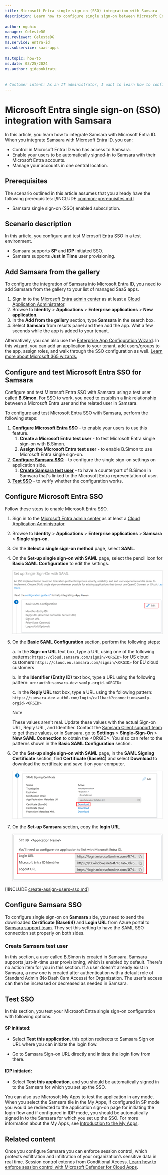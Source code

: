 ```yaml
---
title: Microsoft Entra single sign-on (SSO) integration with Samsara
description: Learn how to configure single sign-on between Microsoft Entra ID and Samsara.

author: nguhiu
manager: CelesteDG
ms.reviewer: CelesteDG
ms.service: entra-id
ms.subservice: saas-apps

ms.topic: how-to
ms.date: 03/25/2024
ms.author: gideonkiratu


# Customer intent: As an IT administrator, I want to learn how to configure single sign-on between Microsoft Entra ID and Samsara so that I can control who has access to Samsara, enable automatic sign-in with Microsoft Entra accounts, and manage my accounts in one central location.
---
```


# Microsoft Entra single sign-on (SSO) integration with Samsara

In this article,  you learn how to integrate Samsara with Microsoft Entra ID. When you integrate Samsara with Microsoft Entra ID, you can:

* Control in Microsoft Entra ID who has access to Samsara.
* Enable your users to be automatically signed-in to Samsara with their Microsoft Entra accounts.
* Manage your accounts in one central location.

## Prerequisites
The scenario outlined in this article assumes that you already have the following prerequisites:
[!INCLUDE [common-prerequisites.md](~/identity/saas-apps/includes/common-prerequisites.md)]
* Samsara single sign-on (SSO) enabled subscription.

## Scenario description

In this article,  you configure and test Microsoft Entra SSO in a test environment.

* Samsara supports **SP** and **IDP** initiated SSO.
* Samsara supports **Just In Time** user provisioning.

## Add Samsara from the gallery

To configure the integration of Samsara into Microsoft Entra ID, you need to add Samsara from the gallery to your list of managed SaaS apps.

1. Sign in to the [Microsoft Entra admin center](https://entra.microsoft.com) as at least a [Cloud Application Administrator](~/identity/role-based-access-control/permissions-reference.md#cloud-application-administrator).
1. Browse to **Identity** > **Applications** > **Enterprise applications** > **New application**.
1. In the **Add from the gallery** section, type **Samsara** in the search box.
1. Select **Samsara** from results panel and then add the app. Wait a few seconds while the app is added to your tenant.

 Alternatively, you can also use the [Enterprise App Configuration Wizard](https://portal.office.com/AdminPortal/home?Q=Docs#/azureadappintegration). In this wizard, you can add an application to your tenant, add users/groups to the app, assign roles, and walk through the SSO configuration as well. [Learn more about Microsoft 365 wizards.](/microsoft-365/admin/misc/azure-ad-setup-guides)

<a name='configure-and-test-azure-ad-sso-for-samsara'></a>

## Configure and test Microsoft Entra SSO for Samsara

Configure and test Microsoft Entra SSO with Samsara using a test user called **B.Simon**. For SSO to work, you need to establish a link relationship between a Microsoft Entra user and the related user in Samsara.

To configure and test Microsoft Entra SSO with Samsara, perform the following steps:

1. **[Configure Microsoft Entra SSO](#configure-azure-ad-sso)** - to enable your users to use this feature.
    1. **Create a Microsoft Entra test user** - to test Microsoft Entra single sign-on with B.Simon.
    1. **Assign the Microsoft Entra test user** - to enable B.Simon to use Microsoft Entra single sign-on.
1. **[Configure Samsara SSO](#configure-samsara-sso)** - to configure the single sign-on settings on application side.
    1. **[Create Samsara test user](#create-samsara-test-user)** - to have a counterpart of B.Simon in Samsara that's linked to the Microsoft Entra representation of user.
1. **[Test SSO](#test-sso)** - to verify whether the configuration works.

<a name='configure-azure-ad-sso'></a>

## Configure Microsoft Entra SSO

Follow these steps to enable Microsoft Entra SSO.

1. Sign in to the [Microsoft Entra admin center](https://entra.microsoft.com) as at least a [Cloud Application Administrator](~/identity/role-based-access-control/permissions-reference.md#cloud-application-administrator).
1. Browse to **Identity** > **Applications** > **Enterprise applications** > **Samsara** > **Single sign-on**.
1. On the **Select a single sign-on method** page, select **SAML**.
1. On the **Set-up single sign-on with SAML** page, select the pencil icon for **Basic SAML Configuration** to edit the settings.

   ![Edit Basic SAML Configuration](common/edit-urls.png)

1. On the **Basic SAML Configuration** section, perform the following steps:

	a. In the **Sign-on URL** text box, type a URL using one of the following patterns:
    `https://cloud.samsara.com/signin/<ORGID>` for US cloud customers
    `https://cloud.eu.samsara.com/signin/<ORGID>` for EU cloud customers

    b. In the **Identifier (Entity ID)** text box, type a URL using the following pattern:
    `urn:auth0:samsara-dev:samlp-orgid-<ORGID>`

	c. In the **Reply URL** text box, type a URL using the following pattern:
	`https://samsara-dev.auth0.com/login/callback?connection=samlp-orgid-<ORGID>`

	> [!NOTE]
	> These values aren't real. Update these values with the actual Sign-on URL, Reply URL, and Identifier. Contact the [Samsara Client support team](mailto:support@samsara.com) to get these values, or in Samsara, go to **Settings** > **Single-Sign-On** > **New SAML Connection** to obtain the \<ORGID\>. You also can refer to the patterns shown in the **Basic SAML Configuration** section.

1. On the **Set-up single sign-on with SAML** page, in the **SAML Signing Certificate** section,  find **Certificate (Base64)** and select **Download** to download the certificate and save it on your computer.

	![The Certificate download link](common/certificatebase64.png)

1. On the **Set-up Samsara** section, copy the **login URL**

	![Copy configuration URLs](common/copy-configuration-urls.png)
	
<a name='create-an-azure-ad-test-user'></a>

[!INCLUDE [create-assign-users-sso.md](~/identity/saas-apps/includes/create-assign-users-sso.md)]

## Configure Samsara SSO

To configure single sign-on on **Samsara** side, you need to send the downloaded **Certificate (Base64)** and **Login URL** from Azure portal to [Samsara support team](mailto:support@samsara.com). They set this setting to have the SAML SSO connection set properly on both sides.

### Create Samsara test user

In this section, a user called B.Simon is created in Samsara. Samsara supports just-in-time user provisioning, which is enabled by default. There's no action item for you in this section. If a user doesn't already exist in Samsara, a new one is created after authentication with a default role of Standard Admin (No Dash Cam Access) for Organization. The user's access can then be increased or decreased as needed in Samsara.

## Test SSO 

In this section, you test your Microsoft Entra single sign-on configuration with following options. 

#### SP initiated:

* Select **Test this application**, this option redirects to Samsara Sign on URL where you can initiate the login flow.  

* Go to Samsara Sign-on URL directly and initiate the login flow from there.

#### IDP initiated:

* Select **Test this application**, and you should be automatically signed in to the Samsara for which you set up the SSO. 

You can also use Microsoft My Apps to test the application in any mode. When you select the Samsara tile in the My Apps, if configured in SP mode you would be redirected to the application sign-on page for initiating the login flow and if configured in IDP mode, you should be automatically signed in to the Samsara for which you set up the SSO. For more information about the My Apps, see [Introduction to the My Apps](https://support.microsoft.com/account-billing/sign-in-and-start-apps-from-the-my-apps-portal-2f3b1bae-0e5a-4a86-a33e-876fbd2a4510).

## Related content

Once you configure Samsara you can enforce session control, which protects exfiltration and infiltration of your organization’s sensitive data in real time. Session control extends from Conditional Access. [Learn how to enforce session control with Microsoft Defender for Cloud Apps](/cloud-app-security/proxy-deployment-any-app).
